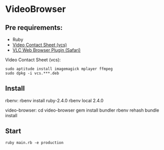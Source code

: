 # VideoBrowser

## Pre requirements:

- Ruby
- [Video Contact Sheet (vcs)](https://p.outlyer.net/vcs/)
- [VLC Web Browser Plugin (Safari)](http://www.videolan.org/vlc/download-macosx.ja.html)

Video Contact Sheet (vcs):

    sudo aptitude install imagemagick mplayer ffmpeg
    sudo dpkg -i vcs.***.deb

## Install

rbenv:
    rbenv install ruby-2.4.0
    rbenv local 2.4.0

video-browser:
    cd video-browser
    gem install bundler
    rbenv rehash
    bundle install

## Start

    ruby main.rb -e production
